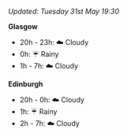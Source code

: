 *Updated: Tuesday 31st May 19:30*

**Glasgow**

* 20h - 23h: :cloud: Cloudy
* 0h: :umbrella: Rainy
* 1h - 7h: :cloud: Cloudy

**Edinburgh**

* 20h - 0h: :cloud: Cloudy
* 1h: :umbrella: Rainy
* 2h - 7h: :cloud: Cloudy
